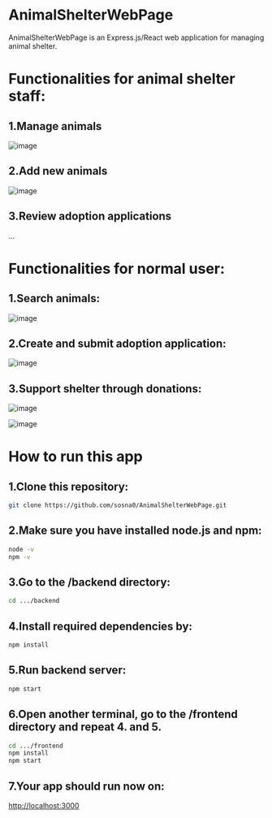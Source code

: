 # AnimalShelterWebPage

AnimalShelterWebPage is an Express.js/React web application for managing animal shelter.

# Functionalities for animal shelter staff:

## 1.Manage animals

![image](https://github.com/user-attachments/assets/9e8fdcc6-a78f-4903-a746-31f446d8eebb)

## 2.Add new animals

![image](https://github.com/user-attachments/assets/e29b80a0-8021-4975-b523-dae0aa942abc)

## 3.Review adoption applications

...

# Functionalities for normal user:

## 1.Search animals:

![image](https://github.com/user-attachments/assets/faed2f52-8000-404f-b903-b8504594d387)

## 2.Create and submit adoption application:

![image](https://github.com/user-attachments/assets/d124fc25-5633-4d32-a111-2e3d2ced7d98)

## 3.Support shelter through donations:

![image](https://github.com/user-attachments/assets/fb1b29b2-d697-4e3e-8e6b-bff1a2fec947)

![image]()

# How to run this app

## 1.Clone this repository:

```bash
git clone https://github.com/sosna0/AnimalShelterWebPage.git
```

## 2.Make sure you have installed node.js and npm:

```bash
node -v
npm -v
```

## 3.Go to the /backend directory:

```bash
cd .../backend
```

## 4.Install required dependencies by:

```bash
npm install
```

## 5.Run backend server:

```bash
npm start
```

## 6.Open another terminal, go to the /frontend directory and repeat 4. and 5.

```bash
cd .../frontend
npm install
npm start
```

## 7.Your app should run now on:

[http://localhost:3000](http://localhost:3000)
